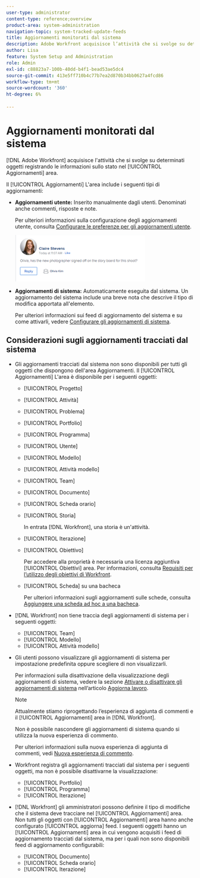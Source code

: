 ```yaml
---
user-type: administrator
content-type: reference;overview
product-area: system-administration
navigation-topic: system-tracked-update-feeds
title: Aggiornamenti monitorati dal sistema
description: Adobe Workfront acquisisce l’attività che si svolge su determinati oggetti registrando le informazioni sullo stato nel file [!UICONTROL Aggiornamenti] area.
author: Lisa
feature: System Setup and Administration
role: Admin
exl-id: c88823a7-100b-40dd-b4f1-bead53ae5dc4
source-git-commit: 413e5ff710b4c77b7ea2d870b34bb0627a4fcd86
workflow-type: tm+mt
source-wordcount: '360'
ht-degree: 6%

---
```


# Aggiornamenti monitorati dal sistema

[!DNL Adobe Workfront] acquisisce l&#39;attività che si svolge su determinati oggetti registrando le informazioni sullo stato nel [!UICONTROL Aggiornamenti] area.

Il [!UICONTROL Aggiornamenti] L&#39;area include i seguenti tipi di aggiornamenti:

* **Aggiornamenti utente:** Inserito manualmente dagli utenti. Denominati anche commenti, risposte e note.

  Per ulteriori informazioni sulla configurazione degli aggiornamenti utente, consulta [Configurare le preferenze per gli aggiornamenti utente](../../../administration-and-setup/set-up-workfront/system-tracked-update-feeds/configure-preferences-user-updates.md).

  ![](assets/updates-qs-350x125.png)

* **Aggiornamenti di sistema:** Automaticamente eseguita dal sistema. Un aggiornamento del sistema include una breve nota che descrive il tipo di modifica apportata all&#39;elemento.

  Per ulteriori informazioni sui feed di aggiornamento del sistema e su come attivarli, vedere [Configurare gli aggiornamenti di sistema](../../../administration-and-setup/set-up-workfront/system-tracked-update-feeds/configure-system-updates.md).

  <!--
  DRAFTED IN FLARE:
  Timestamps for system updates are based on your operating system's timezone.
  
  -->

## Considerazioni sugli aggiornamenti tracciati dal sistema

* Gli aggiornamenti tracciati dal sistema non sono disponibili per tutti gli oggetti che dispongono dell&#39;area Aggiornamenti. Il [!UICONTROL Aggiornamenti] L&#39;area è disponibile per i seguenti oggetti:

   * [!UICONTROL Progetto]
   * [!UICONTROL Attività]
   * [!UICONTROL Problema]
   * [!UICONTROL Portfolio]
   * [!UICONTROL Programma]
   * [!UICONTROL Utente]
   * [!UICONTROL Modello]
   * [!UICONTROL Attività modello]
   * [!UICONTROL Team]
   * [!UICONTROL Documento]
   * [!UICONTROL Scheda orario]
   * [!UICONTROL Storia]

     In entrata [!DNL Workfront], una storia è un&#39;attività.
   * [!UICONTROL Iterazione]
   * [!UICONTROL Obiettivo]

     Per accedere alla proprietà è necessaria una licenza aggiuntiva [!UICONTROL Obiettivi] area. Per informazioni, consulta [Requisiti per l’utilizzo degli obiettivi di Workfront](../../../workfront-goals/goal-management/access-needed-for-wf-goals.md).
   * [!UICONTROL Scheda] su una bacheca

     Per ulteriori informazioni sugli aggiornamenti sulle schede, consulta [Aggiungere una scheda ad hoc a una bacheca](../../../agile/get-started-with-boards/add-card-to-board.md).


* [!DNL Workfront] non tiene traccia degli aggiornamenti di sistema per i seguenti oggetti:

   * [!UICONTROL Team]
   * [!UICONTROL Modello]
   * [!UICONTROL Attività modello]

<!--hiding this bit because this is not true, at this time (August 2023). Users with a Work or Review license can see system updates by default as well.

Your [!DNL Workfront] license determines whether system updates display by default in the [!UICONTROL Updates] area of objects. [!DNL Workfront] users with a [!UICONTROL Plan] license have system updates displayed in the [!UICONTROL Updates] area by default. However, users can filter out system updates, as described in the [Enable or disable system updates](../../../workfront-basics/updating-work-items-and-viewing-updates/update-work.md#enable) section in [Update work](../../../workfront-basics/updating-work-items-and-viewing-updates/update-work.md). All other [!DNL Workfront] licenses filter system updates by default.
-->

* Gli utenti possono visualizzare gli aggiornamenti di sistema per impostazione predefinita oppure scegliere di non visualizzarli.

  Per informazioni sulla disattivazione della visualizzazione degli aggiornamenti di sistema, vedere la sezione [Attivare o disattivare gli aggiornamenti di sistema](../../../workfront-basics/updating-work-items-and-viewing-updates/update-work.md#enable) nell’articolo [Aggiorna lavoro](../../../workfront-basics/updating-work-items-and-viewing-updates/update-work.md).

  >[!NOTE]
  >
  >Attualmente stiamo riprogettando l’esperienza di aggiunta di commenti e il [!UICONTROL Aggiornamenti] area in [!DNL Workfront].
  >
  > Non è possibile nascondere gli aggiornamenti di sistema quando si utilizza la nuova esperienza di commento.
  > 
  >Per ulteriori informazioni sulla nuova esperienza di aggiunta di commenti, vedi [Nuova esperienza di commento](../../../product-announcements/betas/new-commenting-experience-beta/unified-commenting-experience.md).

* Workfront registra gli aggiornamenti tracciati dal sistema per i seguenti oggetti, ma non è possibile disattivarne la visualizzazione:

   * [!UICONTROL Portfolio]
   * [!UICONTROL Programma]
   * [!UICONTROL Iterazione]

* [!DNL Workfront] gli amministratori possono definire il tipo di modifiche che il sistema deve tracciare nel [!UICONTROL Aggiornamenti] area. Non tutti gli oggetti con [!UICONTROL Aggiornamenti] area hanno anche configurato [!UICONTROL aggiorna] feed. I seguenti oggetti hanno un [!UICONTROL Aggiornamenti] area in cui vengono acquisiti i feed di aggiornamento tracciati dal sistema, ma per i quali non sono disponibili feed di aggiornamento configurabili:

   * [!UICONTROL Documento]
   * [!UICONTROL Scheda orario]
   * [!UICONTROL Iterazione]

